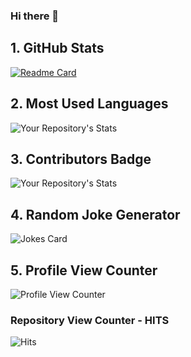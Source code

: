 ### Hi there 👋

<!--
**aryan-skywalker/aryan-skywalker** is a ✨ _special_ ✨ repository because its `README.md` (this file) appears on your GitHub profile.

Here are some ideas to get you started:

- 🔭 I’m currently working on ...
- 🌱 I’m currently learning ...
- 👯 I’m looking to collaborate on ...
- 🤔 I’m looking for help with ...
- 💬 Ask me about ...
- 📫 How to reach me: ...
- 😄 Pronouns: ...
- ⚡ Fun fact: ...
-->

## 1. GitHub Stats

[![Readme Card](https://github-readme-stats.vercel.app/api/pin/?username=aryan-skywalker&repo=github-readme-stats)](https://github.com/aryan-skywalker/github-readme-stats)

## 2. Most Used Languages

![Your Repository's Stats](https://github-readme-stats.vercel.app/api/top-langs/?username=aryan-skywalker&theme=blue-green)

## 3. Contributors Badge

![Your Repository's Stats](https://contrib.rocks/image?repo=aryan-skywalker/aryandev)

## 4. Random Joke Generator

![Jokes Card](https://readme-jokes.vercel.app/api)

## 5. Profile View Counter

![Profile View Counter](https://komarev.com/ghpvc/?username=aryan-skywalker)

### Repository View Counter - HITS

![Hits](https://hitcounter.pythonanywhere.com/count/tag.svg?url=https://github.com/aryan-skywalker/aryan-skywalker)

